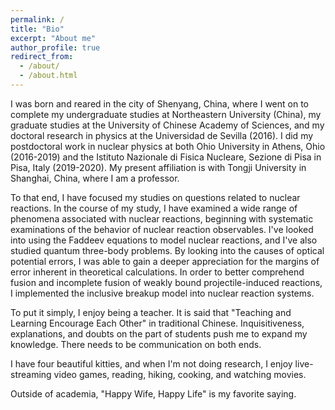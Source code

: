 ```yaml
---
permalink: /
title: "Bio"
excerpt: "About me"
author_profile: true
redirect_from:
  - /about/
  - /about.html
---
```


I was born and reared in the city of Shenyang, China, where I went on to complete my undergraduate studies at Northeastern University (China), my graduate studies at the University of Chinese Academy of Sciences, and my doctoral research in physics at the Universidad de Sevilla (2016). I did my postdoctoral work in nuclear physics at both Ohio University in Athens, Ohio (2016-2019) and the Istituto Nazionale di Fisica Nucleare, Sezione di Pisa in Pisa, Italy (2019-2020). My present affiliation is with Tongji University in Shanghai, China, where I am a professor.

To that end, I have focused my studies on questions related to nuclear reactions. In the course of my study, I have examined a wide range of phenomena associated with nuclear reactions, beginning with systematic examinations of the behavior of nuclear reaction observables. I've looked into using the Faddeev equations to model nuclear reactions, and I've also studied quantum three-body problems. By looking into the causes of optical potential errors, I was able to gain a deeper appreciation for the margins of error inherent in theoretical calculations. In order to better comprehend fusion and incomplete fusion of weakly bound projectile-induced reactions, I implemented the inclusive breakup model into nuclear reaction systems.

To put it simply, I enjoy being a teacher. It is said that "Teaching and Learning Encourage Each Other" in traditional Chinese. Inquisitiveness, explanations, and doubts on the part of students push me to expand my knowledge. There needs to be communication on both ends.

I have four beautiful kitties, and when I'm not doing research, I enjoy live-streaming video games, reading, hiking, cooking, and watching movies.

Outside of academia, "Happy Wife, Happy Life" is my favorite saying.